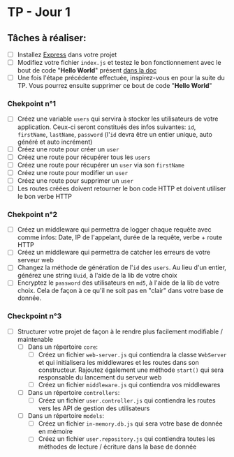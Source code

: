 # TP - Jour 1

## Tâches à réaliser:

- [ ] Installez [Express](https://expressjs.com/) dans votre projet
- [ ] Modifiez votre fichier `index.js` et testez le bon fonctionnement avec le bout de code "**Hello World**" présent [dans la doc](https://expressjs.com/en/starter/hello-world.html)
- [ ] Une fois l'étape précédente effectuée, inspirez-vous en pour la suite du TP. Vous pourrez ensuite supprimer ce bout de code "**Hello World**"

### Chekpoint n°1

- [ ] Créez une variable `users` qui servira à stocker les utilisateurs de votre application. Ceux-ci seront constitués des infos suivantes: `id`, `firstName`, `lastName`, `password` (l'`id` devra être un entier unique, auto généré et auto incrément)
- [ ] Créez une route pour créer un `user`
- [ ] Créez une route pour récupérer tous les `users`
- [ ] Créez une route pour récupérer un `user` via son `firstName`
- [ ] Créez une route pour modifier un `user`
- [ ] Créez une route pour supprimer un `user`
- [ ] Les routes créées doivent retourner le bon code HTTP et doivent utiliser le bon verbe HTTP

### Chekpoint n°2

- [ ] Créez un middleware qui permettra de logger chaque requête avec comme infos: Date, IP de l'appelant, durée de la requête, verbe + route HTTP
- [ ] Créez un middleware qui permettra de catcher les erreurs de votre serveur web
- [ ] Changez la méthode de génération de l'`id` des `users`. Au lieu d'un entier, générez une string `Uuid`, à l'aide de la lib de votre choix
- [ ] Encryptez le `password` des utilisateurs en `md5`, à l'aide de la lib de votre choix. Cela de façon à ce qu'il ne soit pas en "clair" dans votre base de donnée.

### Checkpoint n°3

- [ ] Structurer votre projet de façon à le rendre plus facilement modifiable / maintenable
  - [ ] Dans un répertoire `core`:
    - [ ] Créez un fichier `web-server.js` qui contiendra la classe `WebServer` et qui initialisera les middlewares et les routes dans son constructeur. Rajoutez également une méthode `start()` qui sera responsable du lancement du serveur web
    - [ ] Créez un fichier `middleware.js` qui contiendra vos middlewares
  - [ ] Dans un répertoire `controllers`:
    - [ ] Créez un fichier `user.controller.js` qui contiendra les routes vers les API de gestion des utilisateurs
  - [ ] Dans un répertoire `models`:
    - [ ] Créez un fichier `in-memory.db.js` qui sera votre base de donnée en mémoire
    - [ ] Créez un fichier `user.repository.js` qui contiendra toutes les méthodes de lecture / écriture dans la base de donnée

